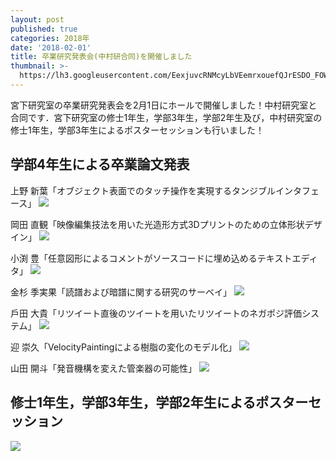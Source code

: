 ```yaml
---
layout: post
published: true
categories: 2018年
date: '2018-02-01'
title: 卒業研究発表会(中村研合同)を開催しました
thumbnail: >-
  https://lh3.googleusercontent.com/EexjuvcRNMcyLbVEemrxouefQJrESDO_FOWExRvxfTJNqv9WEcIPZB90MD-eonC3qM-Hnw1803vSM6oCLFACeUCdU5xYDl8oqDXA3Sk6M6MuT9z8d7-S-74eFOQsq7G-CEbOnZlmDWJU2yMr5GK6VsuRwIg0i9XWOfQvC3-Z53FvJIWFkEpfFftsgodjivfHSW3gGci6-YG8uCIHqkkRqf1gipqVO_LGuW_a_frC9ZakU5I4qlo2lamqMIv6zXHOfYN6V7M9K8UFNNXNnC_e_5MC_VPVEj4d0SPsp4bSfcJSOMum6eZEk8fPA6PBucEGUGd18DkWNkY04T1Unea-WzbldoaArZAkNZBUvOL6cIpcXKjTCmU0Nas-XBSDiN6rk2CXZKtQiLpFAXTi7m0gmdmcT5JfUpTspKS1b5AZhCHosNOv33xaAd8ROabKE9Fti-7kieF3tEVe8d4QNYboSLfDtRhNDRFoU2FE71cS86QY6Ebm0EYqfwYum4btDp2aNpkyEEaFdgLEr4N5zi9OFN8U63iyrJdXLe5zJ0d4KXUTPtkuir-mYxHN-nOJTxGSiyi84IX6IhMPxFhklgQFc0mNKst1nx-LhhOgsFAIzNDcVQgazvrxiP91oaIeXB3VpU1ouzp4WUgIvh_8SRi3sqPjuTeMo9BuWw=w3324-h1868-no
---
```


宮下研究室の卒業研究発表会を2月1日にホールで開催しました！中村研究室と合同です．宮下研究室の修士1年生，学部3年生，学部2年生及び，中村研究室の修士1年生，学部3年生によるポスターセッションも行いました！

## 学部4年生による卒業論文発表

上野 新葉「オブジェクト表面でのタッチ操作を実現するタンジブルインタフェース」
![]({{site.baseurl}}/https://lh3.googleusercontent.com/UxCOuzw2HQb0hLK43wmt9eLH2Z_HWASCc17aJ-WZoxwB46_cywyPmcRS0i4r2BkipJn5kHBACFuzDxGsb-n7k0eVpm06BI67xqJaKqAJz3PuGo41q1nDezueGBR0xBF7yYts_3twfZULcFgx_0l0qiaNNoZxKKzhQJod78CkgJPdlGz7hdCteNAlWiVdetdRN42y4W6leuNZfncpGNfYx-9C2zZSNWbPBgtcoCxHLoy6cUFQpLlw-SjXEQPNZnOhSDqqEMR-CooX5C6OL8_yqymr3b5QmT0R7VYllIjPHYqEfIls91dppyi94nP0f7pKvR_R3ptSu_ZdW4zv6PxfnCdumPNQBvfP8FryEYXA80H-xAuaAQ_rEsFk2qR8S00lkOhbdnaCtywldwiQI_EkufQ_ilDWwzWFAWZy9RFwNNQK-lk4yYWoiZ0-qBjEwN9yTVwI4YFpy0w5mDM3cqfZGww1b7GwqSBAZ6nGJefm5keLAyC-HDZmUwgZZUL-RGI4H6UCX5h6I8jf7vkyiJp1bnESXvb5SY6znULEwgBjbdPClE5_GV2z-6-Yvfp96zGCs9XtZ27iS-57HGfMooP5i7zI2wLPopUiGyGYxTKKbL3-BdtX64RpJGXNifwwr3XnBLHQDU1563GFIOMgeXhj_3EUQF3Neh1diA=w3324-h1868-no)

岡田 直観「映像編集技法を用いた光造形方式3Dプリントのための立体形状デザイン」
![]({{site.baseurl}}/https://lh3.googleusercontent.com/WR3khycM-kZEbRkGLWj8J3fAJBJu_CssIbgivTYN4VGYVDTDzHA93mznTeS535a5yPIG7zjbAvIRxo6O2_MavftgtfLpqEeGdiQImN5_pbtKYk4gTOxAf3MC1VTl-Q3mE_Kc6mLxDzD7Pm1Y_WDX1mw2ybV6RlIIDyNRy09uh6k2gdGgjEK49YXzSdZWMVTbOPbMkmdT_ni10iddIa2e6Rvwkwxh4aAXlqisqAg_4qEZvV60WiQ3mWr86pvxBoKkbyrfZ851z58fgX2SMu7X615w4HW3GnPPgQk-hsGWQHVe2lcxSQp87gQU-HH0lKeV-fH-e9MJuf5u2ytVpR7Jig5S2Cv8z7UZ0Ak8tuJspuKKHZM_GmeAuMY3-4QVZ6RJ3hrN4LH36XEQNB1OBVSdaLJqjQXF4Sy_YwvyOPqT3Izhedj5uBE-TV2VIYS_R5uVoSKNZn45R_GDJGQR4r-3MzvMxgQP1fzQ5V3_TO4dT2UIl7szsjRPBfpKrH_rD1JJnbyFfm2iQ81PLFysk2G-Sc7FI9w8XlaxYqIQwHVAIo16jt_SmDvmGqXV2TxzLAIMnxCSPRokBnIXu7cqSQG5_8G3o0c5POO-8gI3qgf1zD0XafaraKCTaY39wom2vH9W9TQ8Y_lbYUH-PVMz3RgfZ3tk1YJBLkG4Gg=w3324-h1868-no)

小渕 豊「任意図形によるコメントがソースコードに埋め込めるテキストエディタ」
![]({{site.baseurl}}/https://lh3.googleusercontent.com/TTH5o7jtjp5U_gp2p-8TEGkBw9QdtnuIEd-qe1THCDXTBSNzUP8kEA-qgwsvxKxHiXMJhaimX-iYh9oJ6trqpclKm-8CI7UehdNFqgsUROuhoa7lGI85U3ZyiYwxlUaGd0vkTBUDOR4ZXQTioSsTa71kum2AoRIwTCZ5ssmQr3l5cRBhq6U4bPxgMNJ0K-3wSdLIZNOj444asxCUWTbUvotx0TsaJWruzQGFfpiPXwotAke7jv8BEYQmrTgoN8qOh9bdHJFhh9Kr_q7D4tGy7yRu43KLdX2atsMgqGBbovSRyqqscgF25FQQdfWuDK-KeJsyAiNy10d2tLsOhS7rmnCmDqAs3UjE2NeXfjBA8c9-IUdBr3gn6JoG5a5SoZQ9z8pVoknk453FukYvqoRc88BhjuPzfNlrHJQkB6Es-uSUgFTsok9998lYkIU-yGvRlazvUFR56puna8t8F9q8X0XcPlQJvzjdW1BiAL9yYPo7zalwJZ8-CgEaC0iW2aeigAWlNFDDGx6Gd_WzuOe7tuvzr9Eivi2kuHs6ILONNabiASPAQzeOzu6Dc8hHJQhxLQ-0SSdWXuoX7u5Pc7Ll2fv_czhdO2xABphLQLH_fY1aPdIyQHWJg_48gFtq6g5HEK7nPI-ZvTKRUJC__eWVC5gdeqRoZNx2vA=w3324-h1868-no)

金杉 季実果「読譜および暗譜に関する研究のサーベイ」
![]({{site.baseurl}}/https://lh3.googleusercontent.com/SzRdkw29LBfs9YlLzxnWr5AaeoEWEtt_JgilQE6-r4EhO-qCGIhRsCQvqI-4eLxOPEE-NTXy6as-rUsecvY5wfYmLlIoVuhNY1YR8YQ21X9JDa267EdYSO1lDPvZVU9B223OBOgItHBZU6qwwzNjwMKQX8aL9b9TcflES8MH2BGytL3EzvWFA4OEhjo7hT7puEY8EghRg7RbXAIdA8sDqEIWUCWPAfd65EnSR3auOIWBaKeeO-UglLj6KBQOlT0CRMHnKtIb2KuYP29yuMfZ6j52HtRLfLsUmaVKcf3-Cmr4ZJjeIXLylHzdIbTQXRchXv6ufpKrW2lMTTaYByNZAX8NB--ecdpma97iQuttCpY0U_eKGBEvLV6zWxJrO62Byb4OLPLrLcEefbKSl5qveLXjmqM3hLx9Gg_o7Q5Q5IcdQdufg1RoopGdFAIe4M9_lS0FLoEjLK2I_g5JsZSDWByMj7yIoGn1vxTo1AfEw-G9YsaUcaR6up1YoYdL7XQ6orm825T9bFTP_bE-F6wBrgYSP_o1lmc2UsdUSC9qDtRqWJW9clmOHdLpqBVbDCdI5G-FIJ-K4C37GtzhACWOmXBClD8rvrI6xNgtKYlw7nQn6L7V3hw7cADt2dF6AkV8Ek5nqfD6i7j5pwrIDftKJfjKcFbM0xuG-w=w3324-h1868-no)

戶田 大貴「リツイート直後のツイートを用いたリツイートのネガポジ評価システム」
![]({{site.baseurl}}/https://lh3.googleusercontent.com/adFtY-fjpBbi4xOhn__mjMw90Fk8MyeWOkX32ucCCf0scI8pUHNFOxraORDVwnXLv6nbrtBm9w9FLuu0_u3sxReeUWRITmc4rv_UwZTl3NRU8WEZvplSjIaNpTnzofXLZhFMX1pnlMx9gpc-jnue0hxBpHehTwGVOwOSluhWlfF8fKChQVu5eO42AHdLWPRFhPPFGQ_FUnA3gkH5T_c4SCYMOx0lxGZtAftPWFib23ibAKbbYDizqHILaW09wz4NHlrT7DlmrxbDTY1vpk-TvZ0LR5HO76Y45md6tnrI6x9uLM2715dYjusMyOhVFqmID-Co3TH0Vl0bSMxR9kx-BhdlxkJpxSC5XAH0SItciEbeb3CaZD8SlIPwqhWcWIsP8SIzLDNYmhMAwj2-2Xn6iZV9WPr_nGb5Y5RQlI8xKiarSTIlMTvGDdVkhY4Qjd7A6BE0UnVgxXeUncxdOPsFo0MHBi1eGacthr8yzmLoHs2wR4LhpHMkcpJCmD5ViZywI2kCXVYQ40_leFC5lwF2J812iFsQYSjgDU4vSc44030vfZUdy9GjW9LZccnJtjCh2w1xzsR7Ljydoq0Kzmox-y56gHxWZF62Z1LooP3PfGutogwFmrlA_aAqbx_b5G82D9FbOHrL5fFWXtbenstvH4y6v1HGaJbEGA=w3324-h1868-no)

迎 崇久「VelocityPaintingによる樹脂の変化のモデル化」
![]({{site.baseurl}}/https://lh3.googleusercontent.com/K3QFpjhm8NsUgLflpeUQxifh230Xooc2PIzyDWedFMbpqRQ_XncnHcgNZcBK7ddhDYoUU9dkM4Z5AxyBBsWTbs4eSbH73cWDbdVt-SYTK9zNVE7QBr7Sqkv7aUUpQEtehk6N570HP1CY3P-tUua8Q3XLMNtJX7LedsF6utCgN68FFU_arq0esQ9vrfUdmwE-8HnvylG0bT_ieRxMBDnk71sa0wuxKf3veUvjk7NvUrLnKbMJv9cavVAODg0KLFva_Lp7FFnfbZUnDI8YGPgIP9r7HmtXm_e5yj-JienjMpr225-oGmXYq5X4PpB-zCwoqRgy7U8b4sMFljSqcFA18dpQiX0K6-MFWTv9vsZpevr21u2I_KhOWMgnY6pLkni4CJdiE2mNP7oBJ7oKd-3y-6KiCl6XjhgRT0A4coQ2C1YXUWB3X4C6XhvyP9diCjArvx1_4zr3Ne3UPfacVBbZC0-V8SDAVri7z0EXDIE2dgkMWVd3WOCGnIVHjT-PuUl4jI3hRTDv-xzvdFuhKJtXKlTrpUm4gZoNWTlwBtd2mEfGf7gHE4q0GfnieskrpfnhViYW0L6NOgiQO4206ewy0n3wXXWsiq8uSzp8T5BbDspA04-i5HyGK9ZcP16J5CRH-E6BXOhFB4Ezui0oU1uwvGI2HCrbRc4Acw=w3324-h1868-no)

山田 開斗「発音機構を変えた管楽器の可能性」
![]({{site.baseurl}}/https://lh3.googleusercontent.com/wJhbFdKwuyXptVVEqN7SnSAwuDtcRZKT51gdWmF3YGN-dgDmdXrZr2A7kB05S8wIhUKU5EUlUVnfKLIJVpybuGN_12tYflPbTu5fg6cYJTqWAmBy3RGAcySLPbw2KdpQUFlsgqzwUzo85e-mjzB1eeNKH1l3KczEpMW0BnqFmtuobn4bHwm8QdIR5-G72p0QTNNAXcYXSDC42cwv3BZaLHPkNGP-RsW5Td3xVqXAPn_qMndai2lOetRqFRpM9S0vLWfN-zjJaH0XD7-AhzXUlQ1PfxlZMIadYriBzHOE7E9_XM-nrxOlDGblGeSY4iGzBDe5LqKCiA6W_McRIqnChOn3-CpbrUbk1KAACUBr6dD_UQYWRX48_HvKhQ0NMXARuaJWgWL0JT-CyNQh6baTnfOSadLbLnKuBVacVSkh2OKu51WXL2p7kYC2z80Q0GE5AbNVE0pmDpstkgij1tattpdvk-W46Wc4lmQrmS6YipWQZs40h77Dx3w1fhO4v691WMIngLAGsPsTBzNBZ7S8FMh-RqCVmyLzdot790lMhMLJvaXlswQMkVTo0x6WNcAFHxQOBk2THj1CFyN_LVj_4UukHJPW9keJMa_aB66-J_U1hgLd5O9NVBaVwHg9H5evR7Xajd1rsu1xVf3mlDwcgb6COPDel00qeQ=w3324-h1868-no)

## 修士1年生，学部3年生，学部2年生によるポスターセッション

![]({{site.baseurl}}/https://lh3.googleusercontent.com/Mz4esMm-ONDoHpQTde6JoVCFBJ8b7RQhJPwMXFF1TsHDjwjND6DszUSKLnVsVAIOyNCVF7jf8zr-6U45OzBy6TcZNjC-9D0n-8IJe4QavsZeIGG_9Snh9mCrMqTTmnMddPl72YBNAeQovZFcCjOKl3eqQHz8y1re-mC55at9LvCfG_KBaYIkTlBYZE5mcYRc4hhTa2mKYQOG8AY4PcFonDlMMmVYG7sg5PIxt0ygWEZTxV-uZ_bSKDiHbxbXxwS_nCd-QmyMHpTTh2BuuxzHvCexIF9o_C7lB53GYOacI86JlF5rkHvMjg8tgQiVF8uYYlYESsF9pXXukqZXuR9H2Bl9koEwngmL8DwErJ8NAJOtanblx-jm_Y3mEm3Uf26DD9mmnsgCg8HGUhV2KQzwAs2zjxos4BzgwCiS_pcQwbcDTZukhiSG3cb7ym3CU89rpXW6BrzPCDIC7k1vTkYvmo0TTDk07ahK66sAcfQy5lwsqqQFX4IGglxsqBu_mIPj1qUI_UgrpcO89OTYqtTMYsVJDIsUU-4Uh527Aizt_tSW0qt6dfbOQ413QJ5P8phlmFWatI9WY2tM5Wh6huu7iWuJQQyZHNJsHUhnW6iy3rMGTZvPkT4ZwsPBrWYxtbmw0hdPo5vHMPQcPmiu2ZbZjG-CXkGuGm4zqw=w3324-h1868-no)
